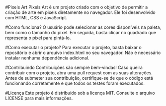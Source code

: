 #Pixels Art
Pixels Art é um projeto criado com o objetivo de permitir a criação de arte em pixels diretamente no navegador. Ele foi desenvolvido com HTML, CSS e JavaScript.

#Como funciona?
O usuário pode selecionar as cores disponíveis na paleta, bem como o tamanho do pixel. Em seguida, basta clicar no quadrado que representa o pixel para pintá-lo.


#Como executar o projeto?
Para executar o projeto, basta baixar o repositório e abrir o arquivo index.html no seu navegador. Não é necessário instalar nenhuma dependência adicional.

#Contribuindo
Contribuições são sempre bem-vindas! Caso queira contribuir com o projeto, abra uma pull request com as suas alterações. Antes de submeter sua contribuição, certifique-se de que o código está funcionando corretamente e que todos os testes foram executados.

#Licença
Este projeto é distribuído sob a licença MIT. Consulte o arquivo LICENSE para mais informações.
